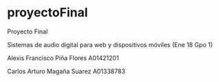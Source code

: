 # proyectoFinal

Proyecto Final 

Sistemas de audio digital para web y dispositivos móviles (Ene 18 Gpo 1)
 
Alexis Francisco Piña Flores              A01421201
 
Carlos Arturo Magaña Suarez               A01338783
